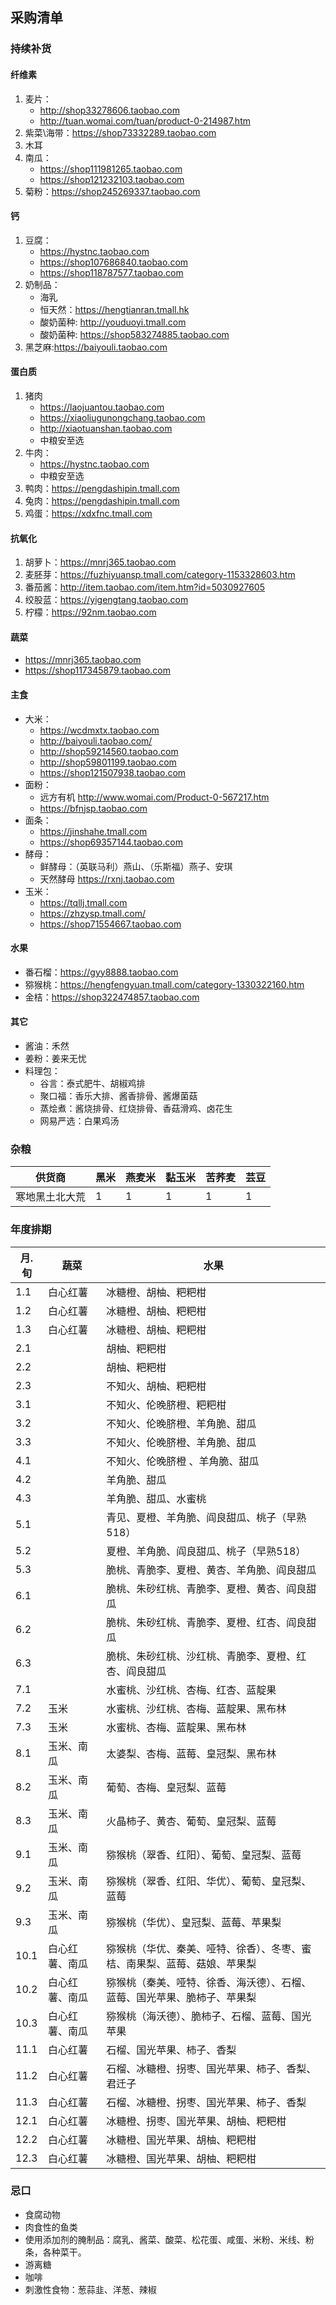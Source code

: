 ## 采购清单

### 持续补货

#### 纤维素

1. 麦片：
   * http://shop33278606.taobao.com
   * http://tuan.womai.com/tuan/product-0-214987.htm
2. 紫菜\海带：https://shop73332289.taobao.com
3. 木耳
4. 南瓜：
   * https://shop111981265.taobao.com
   * https://shop121232103.taobao.com
5. 菊粉：https://shop245269337.taobao.com

#### 钙

1. 豆腐：
   * https://hystnc.taobao.com
   * https://shop107686840.taobao.com
   * https://shop118787577.taobao.com
2. 奶制品：
   * 海乳
   * 恒天然：https://hengtianran.tmall.hk
   * 酸奶菌种: http://youduoyi.tmall.com
   * 酸奶菌种: https://shop583274885.taobao.com
3. 黑芝麻:https://baiyouli.taobao.com

#### 蛋白质

1. 猪肉
   * https://laojuantou.taobao.com
   * https://xiaoliugunongchang.taobao.com
   * http://xiaotuanshan.taobao.com
   * 中粮安至选
2. 牛肉：
   * https://hystnc.taobao.com
   * 中粮安至选
3. 鸭肉：https://pengdashipin.tmall.com
4. 兔肉：https://pengdashipin.tmall.com
5. 鸡蛋：https://xdxfnc.tmall.com

#### 抗氧化

1. 胡萝卜：https://mnrj365.taobao.com
2. 麦胚芽：https://fuzhiyuansp.tmall.com/category-1153328603.htm
3. 番茄酱：http://item.taobao.com/item.htm?id=5030927605
4. 绞股蓝：https://yigengtang.taobao.com
5. 柠檬：https://92nm.taobao.com

#### 蔬菜

* https://mnrj365.taobao.com
* https://shop117345879.taobao.com

#### 主食

* 大米：
  * https://wcdmxtx.taobao.com
  * http://baiyouli.taobao.com/
  * http://shop59214560.taobao.com
  * http://shop59801199.taobao.com
  * https://shop121507938.taobao.com
* 面粉：
  * 远方有机 http://www.womai.com/Product-0-567217.htm
  * https://bfnjsp.taobao.com
* 面条：
  * https://jinshahe.tmall.com
  * https://shop69357144.taobao.com
* 酵母：
  * 鲜酵母：（英联马利）燕山、（乐斯福）燕子、安琪
  * 天然酵母 https://rxnj.taobao.com
* 玉米：
  * https://tqllj.tmall.com
  * https://zhzysp.tmall.com/
  * https://shop71554667.taobao.com

#### 水果

* 番石榴：https://gyy8888.taobao.com
* 猕猴桃：https://hengfengyuan.tmall.com/category-1330322160.htm
* 金桔：https://shop322474857.taobao.com

#### 其它

* 酱油：禾然
* 姜粉：姜来无忧
* 料理包：
  * 谷言：泰式肥牛、胡椒鸡排
  * 聚口福：香乐大排、酱香排骨、酱爆菌菇
  * 蒸烩煮：酱烧排骨、红烧排骨、香菇滑鸡、卤花生
  * 网易严选：白果鸡汤

### 杂粮

| 供货商     | 黑米  | 燕麦米 | 黏玉米 | 苦荞麦 | 芸豆  |
| ------- | --- | --- | --- | --- | --- |
| 寒地黑土北大荒 | 1   | 1   | 1   | 1   | 1   |

### 年度排期

| 月.旬  | 蔬菜      | 水果                                   |
| ---- | ------- | ------------------------------------ |
| 1.1  | 白心红薯    | 冰糖橙、胡柚、粑粑柑                           |
| 1.2  | 白心红薯    | 冰糖橙、胡柚、粑粑柑                           |
| 1.3  | 白心红薯    | 冰糖橙、胡柚、粑粑柑                           |
| 2.1  |         | 胡柚、粑粑柑                               |
| 2.2  |         | 胡柚、粑粑柑                               |
| 2.3  |         | 不知火、胡柚、粑粑柑                           |
| 3.1  |         | 不知火、伦晚脐橙、粑粑柑                         |
| 3.2  |         | 不知火、伦晚脐橙、羊角脆、甜瓜                      |
| 3.3  |         | 不知火、伦晚脐橙、羊角脆、甜瓜                      |
| 4.1  |         | 不知火、伦晚脐橙 、羊角脆、甜瓜                     |
| 4.2  |         | 羊角脆、甜瓜                               |
| 4.3  |         | 羊角脆、甜瓜、水蜜桃                           |
| 5.1  |         | 青见、夏橙、羊角脆、阎良甜瓜、桃子（早熟518）             |
| 5.2  |         | 夏橙、羊角脆、阎良甜瓜、桃子（早熟518）                |
| 5.3  |         | 脆桃、青脆李、夏橙、黄杏、羊角脆、阎良甜瓜                |
| 6.1  |         | 脆桃、朱砂红桃、青脆李、夏橙、黄杏、阎良甜瓜               |
| 6.2  |         | 脆桃、朱砂红桃、青脆李、夏橙、红杏、阎良甜瓜               |
| 6.3  |         | 脆桃、朱砂红桃、沙红桃、青脆李、夏橙、红杏、阎良甜瓜           |
| 7.1  |         | 水蜜桃、沙红桃、杏梅、红杏、蓝靛果                    |
| 7.2  | 玉米      | 水蜜桃、沙红桃、杏梅、蓝靛果、黑布林                   |
| 7.3  | 玉米      | 水蜜桃、杏梅、蓝靛果、黑布林                       |
| 8.1  | 玉米、南瓜   | 太婆梨、杏梅、蓝莓、皇冠梨、黑布林                        |
| 8.2  | 玉米、南瓜   | 葡萄、杏梅、皇冠梨、蓝莓                             |
| 8.3  | 玉米、南瓜   | 火晶柿子、黄杏、葡萄、皇冠梨、蓝莓                        |
| 9.1  | 玉米、南瓜   | 猕猴桃（翠香、红阳）、葡萄、皇冠梨、蓝莓                     |
| 9.2  | 玉米、南瓜   | 猕猴桃（翠香、红阳、华优）、葡萄、皇冠梨、蓝莓         |
| 9.3  | 玉米、南瓜   | 猕猴桃（华优）、皇冠梨、蓝莓、苹果梨              |
| 10.1 | 白心红薯、南瓜 | 猕猴桃（华优、秦美、哑特、徐香）、冬枣、蜜桔、南果梨、蓝莓、菇娘、苹果梨           |
| 10.2 | 白心红薯、南瓜 | 猕猴桃（秦美、哑特、徐香、海沃德）、石榴、蓝莓、国光苹果、脆柿子、苹果梨 |
| 10.3 | 白心红薯、南瓜 | 猕猴桃（海沃德）、脆柿子、石榴、蓝莓、国光苹果              |
| 11.1 | 白心红薯    | 石榴、国光苹果、柿子、香梨                        |
| 11.2 | 白心红薯    | 石榴、冰糖橙、拐枣、国光苹果、柿子、香梨、君迁子             |
| 11.3 | 白心红薯    | 石榴、冰糖橙、拐枣、国光苹果、柿子、香梨                 |
| 12.1 | 白心红薯    | 冰糖橙、拐枣、国光苹果、胡柚、粑粑柑                   |
| 12.2 | 白心红薯    | 冰糖橙、国光苹果、胡柚、粑粑柑                      |
| 12.3 | 白心红薯    | 冰糖橙、国光苹果、胡柚、粑粑柑                      |

### 忌口

* 食腐动物
* 肉食性的鱼类
* 使用添加剂的腌制品：腐乳、酱菜、酸菜、松花蛋、咸蛋、米粉、米线、粉条，各种菜干。
* 游离糖
* 咖啡
* 刺激性食物：葱蒜韭、洋葱、辣椒
